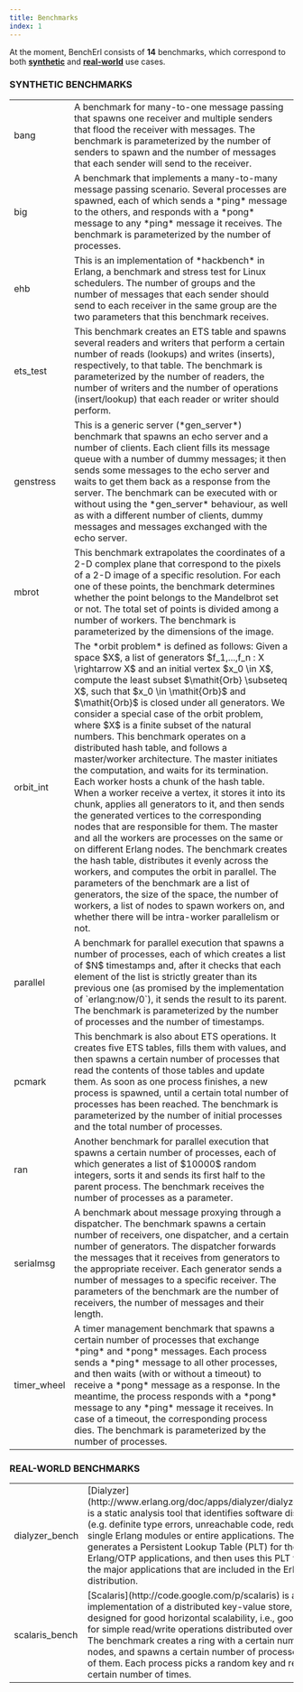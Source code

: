 ```yaml
---
title: Benchmarks
index: 1
---
```


At the moment, BenchErl consists of **14** benchmarks, which correspond to both [**synthetic**](#synthetic_benchmarks) and [**real-world**](#real_world) use cases.

### <a name="synthetic_benchmarks"></a> SYNTHETIC BENCHMARKS

<table border="0" cellpadding="5">
	<tr>
		<td class="bench-name">bang</td>
		<td class="bench-description">
			A benchmark for many-to-one message passing that spawns one receiver and multiple senders that flood the receiver with messages.
			The benchmark is parameterized by the number of senders to spawn and the number of messages that each sender will send to the receiver.
		</td>
	</tr>
	<tr>
		<td class="bench-name">big</td>
		<td class="bench-description">
			A benchmark that implements a many-to-many message passing scenario.
			Several processes are spawned, each of which sends a *ping* message to the others,
			and responds with a *pong* message to any *ping* message it receives.
			The benchmark is parameterized by the number of processes.
		</td>
	</tr>
	<tr>
		<td class="bench-name">ehb</td>
		<td class="bench-description">
			This is an implementation of *hackbench* in Erlang, a benchmark and stress test for Linux schedulers.
			The number of groups and the number of messages that each sender should send to each receiver in the
			same group are the two parameters that this benchmark receives.
		</td>
	</tr>
	<tr>
		<td class="bench-name">ets_test</td>
		<td class="bench-description">
			This benchmark creates an ETS table and spawns several readers and writers that perform a certain number of reads (lookups) and writes (inserts),
			respectively, to that table. The benchmark is parameterized by the number of readers, the number of writers and the number of operations
			(insert/lookup) that each reader or writer should perform.
		</td>
	</tr>
	<tr>
		<td class="bench-name">genstress</td>
		<td class="bench-description">
			This is a generic server (*gen_server*) benchmark that spawns an echo server and a number of clients. Each client fills its message
			queue with a number of dummy messages; it then sends some messages to the echo server and waits to get them back as a response from the
			server. The benchmark can be executed with or without using the *gen_server* behaviour, as well as with a different number of
			clients, dummy messages and messages exchanged with the echo server.
		</td>
	</tr>
	<tr>
		<td class="bench-name">mbrot</td>
		<td class="bench-description">
			This benchmark extrapolates the coordinates of a 2-D complex plane that correspond to the pixels of a 2-D image of a specific resolution.
			For each one of these points, the benchmark determines whether the point belongs to the Mandelbrot set or not.
			The total set of points is divided among a number of workers. The benchmark is parameterized by the dimensions of the image.
		</td>
	</tr>
	<tr>
		<td class="bench-name">orbit_int</td>
		<td class="bench-description">
			The *orbit problem* is defined as follows: Given a space $X$, a list of generators $f_1,...,f_n : X \rightarrow X$ and an initial vertex $x_0 \in X$,
			compute the least subset $\mathit{Orb} \subseteq X$, such that $x_0 \in \mathit{Orb}$ and $\mathit{Orb}$ is closed under all generators.
			We consider a special case of the orbit problem, where $X$ is a finite subset of the natural numbers.  
			This benchmark operates on a distributed hash table, and follows a master/worker architecture. The master initiates the computation, and waits
			for its termination. Each worker hosts a chunk of the hash table. When a worker receive a vertex, it stores it into its chunk, applies all generators
			to it, and then sends the generated vertices to the corresponding nodes that are responsible for them. The master and all the workers are processes on
			the same or on different Erlang nodes. The benchmark creates the hash table, distributes it evenly across the workers, and computes the orbit in
			parallel. The parameters of the benchmark are a list of generators, the size of the space, the number of workers, a list of nodes to spawn workers on,
			and whether there will be intra-worker parallelism or not.
		</td>
	</tr>
	<tr>
		<td class="bench-name">parallel</td>
		<td class="bench-description">
			A benchmark for parallel execution that spawns a number of processes, each of which creates a list of $N$ timestamps and, after it checks that each
			element of the list is strictly greater than its previous one (as promised by the implementation of `erlang:now/0`), it sends the result to its parent.
			The benchmark is parameterized by the number of processes and the number of timestamps.
		</td>
	</tr>
	<tr>
		<td class="bench-name">pcmark</td>
		<td class="bench-description">
			This benchmark is also about ETS operations. It creates five ETS tables, fills them with values, and then spawns a certain number of processes that read
			the contents of those tables and update them. As soon as one process finishes, a new process is spawned, until a certain total number of processes has been
			reached. The benchmark is parameterized by the number of initial processes and the total number of processes.
		</td>
	</tr>
	<tr>
		<td class="bench-name">ran</td>
		<td class="bench-description">
			Another benchmark for parallel execution that spawns a certain number of processes, each of which generates a list of $10000$ random integers, sorts
			it and sends its first half to the parent process. The benchmark receives the number of processes as a parameter.
		</td>
	</tr>
	<tr>
		<td class="bench-name">serialmsg</td>
		<td class="bench-description">
			A benchmark about message proxying through a dispatcher. The benchmark spawns a certain number of receivers, one dispatcher, and a certain number
			of generators. The dispatcher forwards the messages that it receives from generators to the appropriate receiver. Each generator sends a number of
			messages to a specific receiver. The parameters of the benchmark are the number of receivers, the number of messages and their length.
		</td>
	</tr>
	<tr>
		<td class="bench-name">timer_wheel</td>
		<td class="bench-description">
			A timer management benchmark that spawns a certain number of processes that exchange *ping* and *pong* messages. Each process sends a
			*ping* message to all other processes, and then waits (with or without a timeout) to receive a *pong* message as a response. In the meantime,
			the process responds with a *pong* message to any *ping* message it receives. In case of a timeout, the corresponding process dies. The
			benchmark is parameterized by the number of processes.
		</td>
	</tr>
</table>

### <a name="real_world"></a> REAL-WORLD BENCHMARKS

<table border="0" cellpadding="5">
	<tr>
		<td class="bench-name">dialyzer_bench</td>
		<td class="bench-description">
			[Dialyzer](http://www.erlang.org/doc/apps/dialyzer/dialyzer_chapter.html) is a static analysis tool that identifies software discrepancies (e.g. definite type errors, unreachable code,
			redundant tests) in single Erlang modules or entire applications. The benchmark generates a Persistent Lookup Table (PLT) for the most common Erlang/OTP applications,
			and then uses this PLT to analyze all the major applications that are included in the Erlang/OTP distribution.
		</td>
	</tr>
	<tr>
		<td class="bench-name">scalaris_bench</td>
		<td class="bench-description">
			[Scalaris](http://code.google.com/p/scalaris) is an Erlang implementation of a distributed key-value store, which has been designed for good horizontal scalability,
			i.e., good performance for simple read/write operations distributed over many servers. The benchmark creates a ring with a certain number of Scalaris nodes, 
			and spawns a certain number of processes on each one of them. Each process picks a random key and reads its value a certain number of times.
		</td>
	</tr>
</table>

